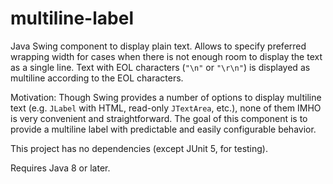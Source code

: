 # multiline-label

Java Swing component to display plain text. Allows to specify preferred wrapping width for cases when there is not enough room to display the text as a single line. Text with EOL characters (`"\n"` or `"\r\n"`) is displayed as multiline according to the EOL characters.

Motivation: Though Swing provides a number of options to display multiline text (e.g. `JLabel` with HTML, read-only `JTextArea`, etc.), none of them IMHO is very convenient and straightforward.
The goal of this component is to provide a multiline label with predictable and easily configurable behavior.

This project has no dependencies (except JUnit 5, for testing).

Requires Java 8 or later.
